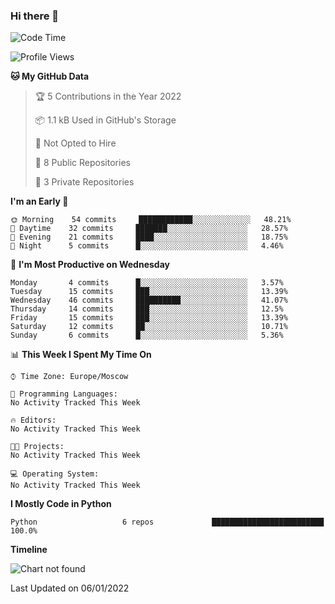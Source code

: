### Hi there 👋

<!--
**innocoffee-ftg/innocoffee-ftg** is a ✨ _special_ ✨ repository because its `README.md` (this file) appears on your GitHub profile.

Here are some ideas to get you started:

- 🔭 I’m currently working on ...
- 🌱 I’m currently learning ...
- 👯 I’m looking to collaborate on ...
- 🤔 I’m looking for help with ...
- 💬 Ask me about ...
- 📫 How to reach me: ...
- 😄 Pronouns: ...
- ⚡ Fun fact: ...
-->

<!--START_SECTION:waka-->
![Code Time](http://img.shields.io/badge/Code%20Time-0%20secs-blue)

![Profile Views](http://img.shields.io/badge/Profile%20Views-0-blue)

**🐱 My GitHub Data** 

> 🏆 5 Contributions in the Year 2022
 > 
> 📦 1.1 kB Used in GitHub's Storage 
 > 
> 🚫 Not Opted to Hire
 > 
> 📜 8 Public Repositories 
 > 
> 🔑 3 Private Repositories  
 > 
**I'm an Early 🐤** 

```text
🌞 Morning    54 commits     ████████████░░░░░░░░░░░░░   48.21% 
🌆 Daytime    32 commits     ███████░░░░░░░░░░░░░░░░░░   28.57% 
🌃 Evening    21 commits     ████░░░░░░░░░░░░░░░░░░░░░   18.75% 
🌙 Night      5 commits      █░░░░░░░░░░░░░░░░░░░░░░░░   4.46%

```
📅 **I'm Most Productive on Wednesday** 

```text
Monday       4 commits      █░░░░░░░░░░░░░░░░░░░░░░░░   3.57% 
Tuesday      15 commits     ███░░░░░░░░░░░░░░░░░░░░░░   13.39% 
Wednesday    46 commits     ██████████░░░░░░░░░░░░░░░   41.07% 
Thursday     14 commits     ███░░░░░░░░░░░░░░░░░░░░░░   12.5% 
Friday       15 commits     ███░░░░░░░░░░░░░░░░░░░░░░   13.39% 
Saturday     12 commits     ██░░░░░░░░░░░░░░░░░░░░░░░   10.71% 
Sunday       6 commits      █░░░░░░░░░░░░░░░░░░░░░░░░   5.36%

```


📊 **This Week I Spent My Time On** 

```text
⌚︎ Time Zone: Europe/Moscow

💬 Programming Languages: 
No Activity Tracked This Week

🔥 Editors: 
No Activity Tracked This Week

🐱‍💻 Projects: 
No Activity Tracked This Week

💻 Operating System: 
No Activity Tracked This Week

```

**I Mostly Code in Python** 

```text
Python                   6 repos             █████████████████████████   100.0%

```


**Timeline**

![Chart not found](https://raw.githubusercontent.com/innocoffee-ftg/innocoffee-ftg/master/charts/bar_graph.png) 


 Last Updated on 06/01/2022
<!--END_SECTION:waka-->
